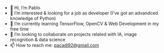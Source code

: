 - 👋 Hi, I’m Pablo
- 👀 I’m interested & looking for a job as developer (I've got an advandced knowledge of Python)
- 🌱 I’m currently learning TensorFlow, OpenCV & Web Development in my free time
- 💞️ I’m looking to collaborate on projects related with IA, image recognition & data science
- 📫 How to reach me: pacadi92@gmail.com

<!---
Geloon/Geloon is a ✨ special ✨ repository because its `README.md` (this file) appears on your GitHub profile.
You can click the Preview link to take a look at your changes.
--->
